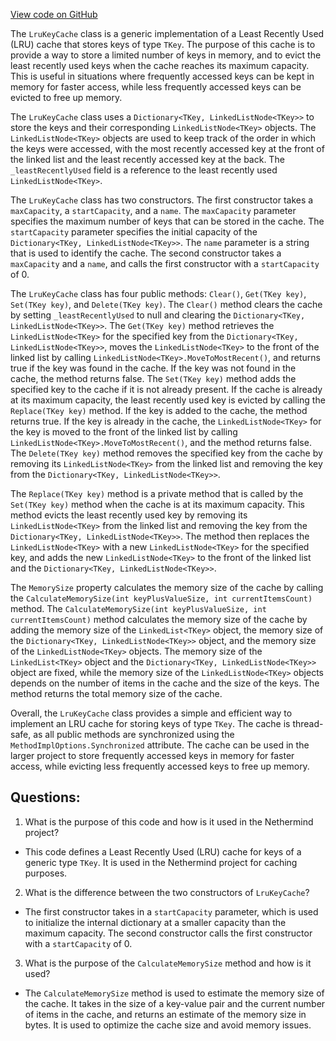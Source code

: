 [View code on GitHub](https://github.com/NethermindEth/nethermind/src/Nethermind/Nethermind.Core/Caching/LruKeyCache.cs)

The `LruKeyCache` class is a generic implementation of a Least Recently Used (LRU) cache that stores keys of type `TKey`. The purpose of this cache is to provide a way to store a limited number of keys in memory, and to evict the least recently used keys when the cache reaches its maximum capacity. This is useful in situations where frequently accessed keys can be kept in memory for faster access, while less frequently accessed keys can be evicted to free up memory.

The `LruKeyCache` class uses a `Dictionary<TKey, LinkedListNode<TKey>>` to store the keys and their corresponding `LinkedListNode<TKey>` objects. The `LinkedListNode<TKey>` objects are used to keep track of the order in which the keys were accessed, with the most recently accessed key at the front of the linked list and the least recently accessed key at the back. The `_leastRecentlyUsed` field is a reference to the least recently used `LinkedListNode<TKey>`.

The `LruKeyCache` class has two constructors. The first constructor takes a `maxCapacity`, a `startCapacity`, and a `name`. The `maxCapacity` parameter specifies the maximum number of keys that can be stored in the cache. The `startCapacity` parameter specifies the initial capacity of the `Dictionary<TKey, LinkedListNode<TKey>>`. The `name` parameter is a string that is used to identify the cache. The second constructor takes a `maxCapacity` and a `name`, and calls the first constructor with a `startCapacity` of 0.

The `LruKeyCache` class has four public methods: `Clear()`, `Get(TKey key)`, `Set(TKey key)`, and `Delete(TKey key)`. The `Clear()` method clears the cache by setting `_leastRecentlyUsed` to null and clearing the `Dictionary<TKey, LinkedListNode<TKey>>`. The `Get(TKey key)` method retrieves the `LinkedListNode<TKey>` for the specified key from the `Dictionary<TKey, LinkedListNode<TKey>>`, moves the `LinkedListNode<TKey>` to the front of the linked list by calling `LinkedListNode<TKey>.MoveToMostRecent()`, and returns true if the key was found in the cache. If the key was not found in the cache, the method returns false. The `Set(TKey key)` method adds the specified key to the cache if it is not already present. If the cache is already at its maximum capacity, the least recently used key is evicted by calling the `Replace(TKey key)` method. If the key is added to the cache, the method returns true. If the key is already in the cache, the `LinkedListNode<TKey>` for the key is moved to the front of the linked list by calling `LinkedListNode<TKey>.MoveToMostRecent()`, and the method returns false. The `Delete(TKey key)` method removes the specified key from the cache by removing its `LinkedListNode<TKey>` from the linked list and removing the key from the `Dictionary<TKey, LinkedListNode<TKey>>`.

The `Replace(TKey key)` method is a private method that is called by the `Set(TKey key)` method when the cache is at its maximum capacity. This method evicts the least recently used key by removing its `LinkedListNode<TKey>` from the linked list and removing the key from the `Dictionary<TKey, LinkedListNode<TKey>>`. The method then replaces the `LinkedListNode<TKey>` with a new `LinkedListNode<TKey>` for the specified key, and adds the new `LinkedListNode<TKey>` to the front of the linked list and the `Dictionary<TKey, LinkedListNode<TKey>>`.

The `MemorySize` property calculates the memory size of the cache by calling the `CalculateMemorySize(int keyPlusValueSize, int currentItemsCount)` method. The `CalculateMemorySize(int keyPlusValueSize, int currentItemsCount)` method calculates the memory size of the cache by adding the memory size of the `LinkedList<TKey>` object, the memory size of the `Dictionary<TKey, LinkedListNode<TKey>>` object, and the memory size of the `LinkedListNode<TKey>` objects. The memory size of the `LinkedList<TKey>` object and the `Dictionary<TKey, LinkedListNode<TKey>>` object are fixed, while the memory size of the `LinkedListNode<TKey>` objects depends on the number of items in the cache and the size of the keys. The method returns the total memory size of the cache.

Overall, the `LruKeyCache` class provides a simple and efficient way to implement an LRU cache for storing keys of type `TKey`. The cache is thread-safe, as all public methods are synchronized using the `MethodImplOptions.Synchronized` attribute. The cache can be used in the larger project to store frequently accessed keys in memory for faster access, while evicting less frequently accessed keys to free up memory.
## Questions: 
 1. What is the purpose of this code and how is it used in the Nethermind project?
- This code defines a Least Recently Used (LRU) cache for keys of a generic type `TKey`. It is used in the Nethermind project for caching purposes.

2. What is the difference between the two constructors of `LruKeyCache`?
- The first constructor takes in a `startCapacity` parameter, which is used to initialize the internal dictionary at a smaller capacity than the maximum capacity. The second constructor calls the first constructor with a `startCapacity` of 0.

3. What is the purpose of the `CalculateMemorySize` method and how is it used?
- The `CalculateMemorySize` method is used to estimate the memory size of the cache. It takes in the size of a key-value pair and the current number of items in the cache, and returns an estimate of the memory size in bytes. It is used to optimize the cache size and avoid memory issues.